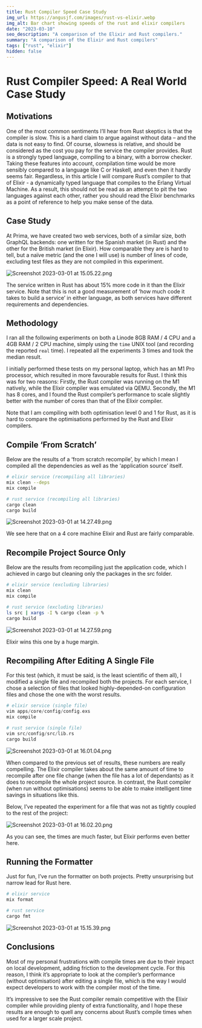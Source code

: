 ```yaml
---
title: Rust Compiler Speed Case Study
img_url: https://angusjf.com/images/rust-vs-elixir.webp
img_alt: Bar chart showing speeds of the rust and elixir compilers
date: "2023-03-10"
seo_description: "A comparison of the Elixir and Rust compilers."
summary: "A comparison of the Elixir and Rust compilers"
tags: ["rust", "elixir"]
hidden: false
---
```


# Rust Compiler Speed: A Real World Case Study

## Motivations

One of the most common sentiments I’ll hear from Rust skeptics is that the compiler is slow. This is a hard claim to argue against without data – and the data is not easy to find. Of course, slowness is relative, and should be considered as the cost you pay for the service the compiler provides. Rust is a strongly typed language, compiling to a binary, with a borrow checker. Taking these features into account, compilation time would be more sensibly compared to a language like C or Haskell, and even then it hardly seems fair. Regardless, in this article I will compare Rust’s compiler to that of Elixir - a dynamically typed language that compiles to the Erlang Virtual Machine. As a result, this should not be read as an attempt to pit the two languages against each other, rather you should read the Elixir benchmarks as a point of reference to help you make sense of the data.

## Case Study

At Prima, we have created two web services, both of a similar size, both GraphQL backends: one written for the Spanish market (in Rust) and the other for the British market (in Elixir). How comparable they are is hard to tell, but a naïve metric (and the one I will use) is number of lines of code, excluding test files as they are not compiled in this experiment.

![Screenshot 2023-03-01 at 15.05.22.png](/images/elixir-vs-rust/Screenshot_2023-03-01_at_15.05.22.png)

The service written in Rust has about 15% more code in it than the Elixir service. Note that this is not a good measurement of ‘how much code it takes to build a service’ in either language, as both services have different requirements and dependencies.

## Methodology

I ran all the following experiments on both a Linode 8GB RAM / 4 CPU and a 4GB RAM / 2 CPU machine, simply using the `time` UNIX tool (and recording the reported `real` time). I repeated all the experiments 3 times and took the median result.

I initially performed these tests on my personal laptop, which has an M1 Pro processor, which resulted in more favourable results for Rust. I think this was for two reasons: Firstly, the Rust compiler was running on the M1 natively, while the Elixir compiler was emulated via QEMU. Secondly, the M1 has 8 cores, and I found the Rust compiler’s performance to scale slightly better with the number of cores than that of the Elixir compiler.

Note that I am compiling with both optimisation level 0 and 1 for Rust, as it is hard to compare the optimisations performed by the Rust and Elixir compilers.

## Compile ‘From Scratch’

Below are the results of a ‘from scratch recompile’, by which I mean I compiled all the dependencies as well as the ‘application source’ itself. 

```bash
# elixir service (recompiling all libraries)
mix clean --deps
mix compile

# rust service (recompiling all libraries)
cargo clean
cargo build
```

![Screenshot 2023-03-01 at 14.27.49.png](/images/elixir-vs-rust/Screenshot_2023-03-01_at_14.27.49.png)

We see here that on a 4 core machine Elixir and Rust are fairly comparable.

## Recompile Project Source Only

Below are the results from recompiling just the application code, which I achieved in cargo but cleaning only the packages in the src folder.

```bash
# elixir service (excluding libraries)
mix clean
mix compile

# rust service (excluding libraries)
ls src | xargs -I % cargo clean -p %
cargo build
```

![Screenshot 2023-03-01 at 14.27.59.png](/images/elixir-vs-rust/Screenshot_2023-03-01_at_14.27.59.png)

Elixir wins this one by a huge margin.

## Recompiling After Editing A Single File

For this test (which, it must be said, is the least scientific of them all), I modified a single file and recompiled both the projects. For each service, I chose a selection of files that looked highly-depended-on configuration files and chose the one with the worst results.

```elixir
# elixir service (single file)
vim apps/core/config/config.exs
mix compile

# rust service (single file)
vim src/config/src/lib.rs
cargo build
```

![Screenshot 2023-03-01 at 16.01.04.png](/images/elixir-vs-rust/Screenshot_2023-03-01_at_16.01.04.png)

When compared to the previous set of results, these numbers are really compelling. The Elixir compiler takes about the same amount of time to recompile after one file change (when the file has a lot of dependants) as it does to recompile the whole project source. In contrast, the Rust compiler (when run without optimisations) seems to be able to make intelligent time savings in situations like this.

Below, I’ve repeated the experiment for a file that was not as tightly coupled to the rest of the project:

![Screenshot 2023-03-01 at 16.02.20.png](/images/elixir-vs-rust/Screenshot_2023-03-01_at_16.02.20.png)

As you can see, the times are much faster, but Elixir performs even better here.

## Running the Formatter

Just for fun, I’ve run the formatter on both projects. Pretty unsurprising but narrow lead for Rust here. 

```elixir
# elixir service
mix format

# rust service
cargo fmt
```

![Screenshot 2023-03-01 at 15.15.39.png](/images/elixir-vs-rust/Screenshot_2023-03-01_at_15.15.39.png)

## Conclusions

Most of my personal frustrations with compile times are due to their impact on local development, adding friction to the development cycle. For this reason, I think it’s appropriate to look at the compiler’s performance (without optimisation) after editing a single file, which is the way I would expect developers to work with the compiler most of the time.

It’s impressive to see the Rust compiler remain competitive with the Elixir compiler while providing plenty of extra functionality, and I hope these results are enough to quell any concerns about Rust’s compile times when used for a larger scale project.